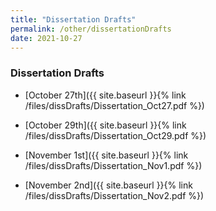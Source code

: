 ```yaml
---
title: "Dissertation Drafts"
permalink: /other/dissertationDrafts
date: 2021-10-27
---
```



### Dissertation Drafts

 + [October 27th]({{ site.baseurl }}{% link /files/dissDrafts/Dissertation_Oct27.pdf %})

 + [October 29th]({{ site.baseurl }}{% link /files/dissDrafts/Dissertation_Oct29.pdf %})

 + [November 1st]({{ site.baseurl }}{% link /files/dissDrafts/Dissertation_Nov1.pdf %})
 
 + [November 2nd]({{ site.baseurl }}{% link /files/dissDrafts/Dissertation_Nov2.pdf %})
